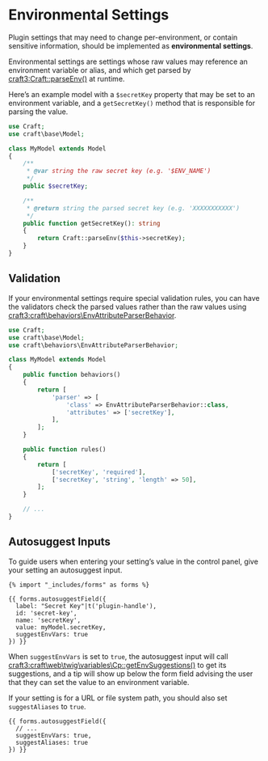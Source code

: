 # Environmental Settings

Plugin settings that may need to change per-environment, or contain sensitive information, should be implemented as **environmental settings**.

Environmental settings are settings whose raw values may reference an environment variable or alias, and which get parsed by <craft3:Craft::parseEnv()> at runtime.

Here’s an example model with a `$secretKey` property that may be set to an environment variable, and a `getSecretKey()` method that is responsible for parsing the value.

```php
use Craft;
use craft\base\Model;

class MyModel extends Model
{
    /**
     * @var string the raw secret key (e.g. '$ENV_NAME')
     */
    public $secretKey;

    /**
     * @return string the parsed secret key (e.g. 'XXXXXXXXXXX')
     */
    public function getSecretKey(): string
    {
        return Craft::parseEnv($this->secretKey);
    }
}
```

## Validation

If your environmental settings require special validation rules, you can have the validators check the parsed values rather than the raw values using <craft3:craft\behaviors\EnvAttributeParserBehavior>.

```php
use Craft;
use craft\base\Model;
use craft\behaviors\EnvAttributeParserBehavior;

class MyModel extends Model
{
    public function behaviors()
    {
        return [
            'parser' => [
                'class' => EnvAttributeParserBehavior::class,
                'attributes' => ['secretKey'],
            ],
        ];
    }

    public function rules()
    {
        return [
            ['secretKey', 'required'],
            ['secretKey', 'string', 'length' => 50],
        ];
    }

    // ...
}
```

## Autosuggest Inputs

To guide users when entering your setting’s value in the control panel, give your setting an autosuggest input.

```twig
{% import "_includes/forms" as forms %}

{{ forms.autosuggestField({
  label: "Secret Key"|t('plugin-handle'),
  id: 'secret-key',
  name: 'secretKey',
  value: myModel.secretKey,
  suggestEnvVars: true
}) }}
```

When `suggestEnvVars` is set to `true`, the autosuggest input will call <craft3:craft\web\twig\variables\Cp::getEnvSuggestions()> to get its suggestions, and a tip will show up below the form field advising the user that they can set the value to an environment variable.

If your setting is for a URL or file system path, you should also set `suggestAliases` to `true`.

```twig{4}
{{ forms.autosuggestField({
  // ...
  suggestEnvVars: true,
  suggestAliases: true
}) }}
```
